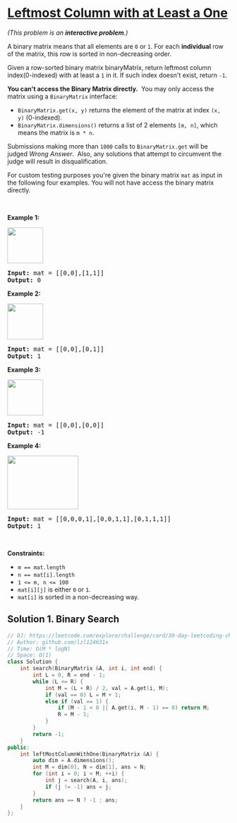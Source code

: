# [Leftmost Column with at Least a One](https://leetcode.com/explore/challenge/card/30-day-leetcoding-challenge/530/week-3/3306/)

<div><p><em>(This problem is an&nbsp;<strong>interactive problem</strong>.)</em></p>

<p>A binary matrix means that all elements are&nbsp;<code>0</code>&nbsp;or&nbsp;<code>1</code>. For each&nbsp;<strong>individual</strong> row of the matrix, this row&nbsp;is sorted in non-decreasing order.</p>

<p>Given a row-sorted binary matrix binaryMatrix, return leftmost column index(0-indexed) with at least a&nbsp;<code>1</code>&nbsp;in it. If such&nbsp;index&nbsp;doesn't exist, return <code>-1</code>.</p>

<p><strong>You can't access the Binary Matrix directly.</strong>&nbsp; You may only access the matrix using a&nbsp;<code>BinaryMatrix</code>&nbsp;interface:</p>

<ul>
	<li><code>BinaryMatrix.get(x, y)</code> returns the element of the matrix&nbsp;at index <code>(x, y)</code>&nbsp;(0-indexed).</li>
	<li><code>BinaryMatrix.dimensions()</code>&nbsp;returns a list of 2 elements&nbsp;<code>[m, n]</code>, which means the matrix is <code>m * n</code>.</li>
</ul>

<p>Submissions making more than <code>1000</code>&nbsp;calls to&nbsp;<code>BinaryMatrix.get</code>&nbsp;will be judged <em>Wrong Answer</em>.&nbsp; Also, any solutions that attempt to circumvent the judge&nbsp;will result in disqualification.</p>

<p>For custom testing purposes you're given the binary matrix <code>mat</code>&nbsp;as input&nbsp;in the following four examples. You will not have&nbsp;access the binary matrix directly.</p>

<p>&nbsp;</p>
<p><strong>Example 1:</strong></p>

<p><strong><img alt="" src="https://assets.leetcode.com/uploads/2019/10/25/untitled-diagram-5.jpg" style="width: 81px; height: 81px;"></strong></p>

<pre><strong>Input:</strong> mat = [[0,0],[1,1]]
<strong>Output:</strong> 0
</pre>

<p><strong>Example 2:</strong></p>

<p><strong><img alt="" src="https://assets.leetcode.com/uploads/2019/10/25/untitled-diagram-4.jpg" style="width: 81px; height: 81px;"></strong></p>

<pre><strong>Input:</strong> mat = [[0,0],[0,1]]
<strong>Output:</strong> 1
</pre>

<p><strong>Example 3:</strong></p>

<p><strong><img alt="" src="https://assets.leetcode.com/uploads/2019/10/25/untitled-diagram-3.jpg" style="width: 81px; height: 81px;"></strong></p>

<pre><strong>Input:</strong> mat = [[0,0],[0,0]]
<strong>Output:</strong> -1</pre>

<p><strong>Example 4:</strong></p>

<p><strong><img alt="" src="https://assets.leetcode.com/uploads/2019/10/25/untitled-diagram-6.jpg" style="width: 161px; height: 121px;"></strong></p>

<pre><strong>Input:</strong> mat = [[0,0,0,1],[0,0,1,1],[0,1,1,1]]
<strong>Output:</strong> 1
</pre>

<p>&nbsp;</p>
<p><strong>Constraints:</strong></p>

<ul>
	<li><code>m == mat.length</code></li>
	<li><code>n == mat[i].length</code></li>
	<li><code>1 &lt;= m, n &lt;= 100</code></li>
	<li><code>mat[i][j]</code> is either <code>0</code>&nbsp;or&nbsp;<code>1</code>.</li>
	<li><code>mat[i]</code>&nbsp;is sorted in a&nbsp;non-decreasing way.</li>
</ul></div>

## Solution 1. Binary Search

```cpp
// OJ: https://leetcode.com/explore/challenge/card/30-day-leetcoding-challenge/530/week-3/3306/
// Author: github.com/lzl124631x
// Time: O(M * logN)
// Space: O(1)
class Solution {
    int search(BinaryMatrix &A, int i, int end) {
        int L = 0, R = end - 1;
        while (L <= R) {
            int M = (L + R) / 2, val = A.get(i, M);
            if (val == 0) L = M + 1;
            else if (val == 1) {
                if (M - 1 < 0 || A.get(i, M - 1) == 0) return M;
                R = M - 1;
            }
        }
        return -1;
    }
public:
    int leftMostColumnWithOne(BinaryMatrix &A) {
        auto dim = A.dimensions();
        int M = dim[0], N = dim[1], ans = N;
        for (int i = 0; i < M; ++i) {
            int j = search(A, i, ans);
            if (j != -1) ans = j;
        }
        return ans == N ? -1 : ans;
    }
};
```